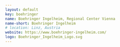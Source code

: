 ```yaml
---
layout: default
key: boehringer
name: Boehringer Ingelheim, Regional Center Vienna
name-short: Boehringer Ingelheim
# location: Linz, Austria
website: https://www.boehringer-ingelheim.com/
logo: Boehringer_Ingelheim_Logo.svg
---
```

